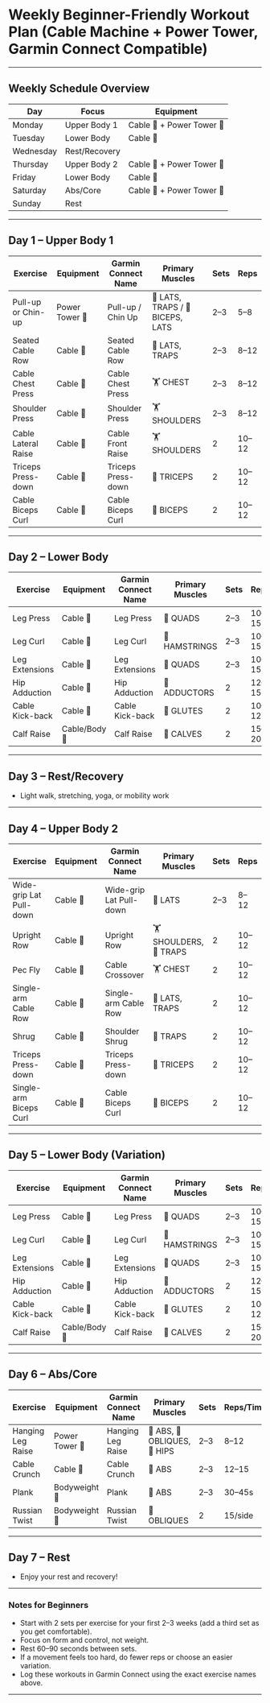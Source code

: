 <!-- filepath: /Users/nabil/Workspaces/workout-plan-garmin-connect/weekly_workout_plan.md -->
# Weekly Beginner-Friendly Workout Plan (Cable Machine + Power Tower, Garmin Connect Compatible)

---

## Weekly Schedule Overview

| Day       | Focus         | Equipment              |
|-----------|--------------|------------------------|
| Monday    | Upper Body 1  | Cable 🔗 + Power Tower 🤸 |
| Tuesday   | Lower Body    | Cable 🔗               |
| Wednesday | Rest/Recovery |                        |
| Thursday  | Upper Body 2  | Cable 🔗 + Power Tower 🤸 |
| Friday    | Lower Body    | Cable 🔗               |
| Saturday  | Abs/Core      | Cable 🔗 + Power Tower 🤸 |
| Sunday    | Rest          |                        |

---

## Day 1 – Upper Body 1

| Exercise                  | Equipment      | Garmin Connect Name   | Primary Muscles              | Sets | Reps   |
|---------------------------|---------------|----------------------|------------------------------|------|--------|
| Pull-up or Chin-up        | Power Tower 🤸 | Pull-up / Chin Up    | 🦾 LATS, TRAPS / 💪 BICEPS, LATS | 2–3  | 5–8    |
| Seated Cable Row          | Cable 🔗      | Seated Cable Row     | 🦾 LATS, TRAPS                 | 2–3  | 8–12   |
| Cable Chest Press         | Cable 🔗      | Cable Chest Press    | 🏋️ CHEST                     | 2–3  | 8–12   |
| Shoulder Press            | Cable 🔗      | Shoulder Press       | 🏋️ SHOULDERS                  | 2–3  | 8–12   |
| Cable Lateral Raise       | Cable 🔗      | Cable Front Raise    | 🏋️ SHOULDERS                  | 2    | 10–12  |
| Triceps Press-down        | Cable 🔗      | Triceps Press-down   | 💪 TRICEPS                   | 2    | 10–12  |
| Cable Biceps Curl         | Cable 🔗      | Cable Biceps Curl    | 💪 BICEPS                    | 2    | 10–12  |

---

## Day 2 – Lower Body

| Exercise            | Equipment    | Garmin Connect Name   | Primary Muscles | Sets | Reps   |
|---------------------|-------------|----------------------|-----------------|------|--------|
| Leg Press           | Cable 🔗    | Leg Press            | 🦵 QUADS        | 2–3  | 10–15  |
| Leg Curl            | Cable 🔗    | Leg Curl             | 🦵 HAMSTRINGS   | 2–3  | 10–15  |
| Leg Extensions      | Cable 🔗    | Leg Extensions       | 🦵 QUADS        | 2–3  | 10–15  |
| Hip Adduction       | Cable 🔗    | Hip Adduction        | 🦵 ADDUCTORS    | 2    | 12–15  |
| Cable Kick-back     | Cable 🔗    | Cable Kick-back      | 🍑 GLUTES       | 2    | 10–12  |
| Calf Raise          | Cable/Body 🤸 | Calf Raise           | 🦶 CALVES       | 2    | 15–20  |

---

## Day 3 – Rest/Recovery

- Light walk, stretching, yoga, or mobility work

---

## Day 4 – Upper Body 2

| Exercise                  | Equipment      | Garmin Connect Name   | Primary Muscles | Sets | Reps   |
|---------------------------|---------------|----------------------|-----------------|------|--------|
| Wide-grip Lat Pull-down   | Cable 🔗      | Wide-grip Lat Pull-down | 🦾 LATS         | 2–3  | 8–12   |
| Upright Row               | Cable 🔗      | Upright Row          | 🏋️ SHOULDERS, 🦾 TRAPS | 2    | 10–12  |
| Pec Fly                   | Cable 🔗      | Cable Crossover      | 🏋️ CHEST        | 2    | 10–12  |
| Single-arm Cable Row      | Cable 🔗      | Single-arm Cable Row | 🦾 LATS, TRAPS  | 2    | 10–12  |
| Shrug                     | Cable 🔗      | Shoulder Shrug       | 🦾 TRAPS        | 2    | 10–12  |
| Triceps Press-down        | Cable 🔗      | Triceps Press-down   | 💪 TRICEPS      | 2    | 10–12  |
| Single-arm Biceps Curl    | Cable 🔗      | Cable Biceps Curl    | 💪 BICEPS       | 2    | 10–12  |

---

## Day 5 – Lower Body (Variation)

| Exercise            | Equipment    | Garmin Connect Name   | Primary Muscles | Sets | Reps   |
|---------------------|-------------|----------------------|-----------------|------|--------|
| Leg Press           | Cable 🔗    | Leg Press            | 🦵 QUADS        | 2–3  | 10–15  |
| Leg Curl            | Cable 🔗    | Leg Curl             | 🦵 HAMSTRINGS   | 2–3  | 10–15  |
| Leg Extensions      | Cable 🔗    | Leg Extensions       | 🦵 QUADS        | 2–3  | 10–15  |
| Hip Adduction       | Cable 🔗    | Hip Adduction        | 🦵 ADDUCTORS    | 2    | 12–15  |
| Cable Kick-back     | Cable 🔗    | Cable Kick-back      | 🍑 GLUTES       | 2    | 10–12  |
| Calf Raise          | Cable/Body 🤸 | Calf Raise           | 🦶 CALVES       | 2    | 15–20  |

---

## Day 6 – Abs/Core

| Exercise             | Equipment      | Garmin Connect Name   | Primary Muscles      | Sets | Reps/Time |
|----------------------|---------------|----------------------|----------------------|------|-----------|
| Hanging Leg Raise    | Power Tower 🤸 | Hanging Leg Raise    | 🧘 ABS, 🧘 OBLIQUES, 🦵 HIPS | 2–3  | 8–12      |
| Cable Crunch         | Cable 🔗      | Cable Crunch         | 🧘 ABS               | 2–3  | 12–15     |
| Plank                | Bodyweight 🤸 | Plank                | 🧘 ABS               | 2–3  | 30–45s    |
| Russian Twist        | Bodyweight 🤸 | Russian Twist        | 🧘 OBLIQUES          | 2    | 15/side   |

---

## Day 7 – Rest

- Enjoy your rest and recovery!

---

### **Notes for Beginners**
- Start with 2 sets per exercise for your first 2–3 weeks (add a third set as you get comfortable).
- Focus on form and control, not weight.
- Rest 60–90 seconds between sets.
- If a movement feels too hard, do fewer reps or choose an easier variation.
- Log these workouts in Garmin Connect using the exact exercise names above.

---
